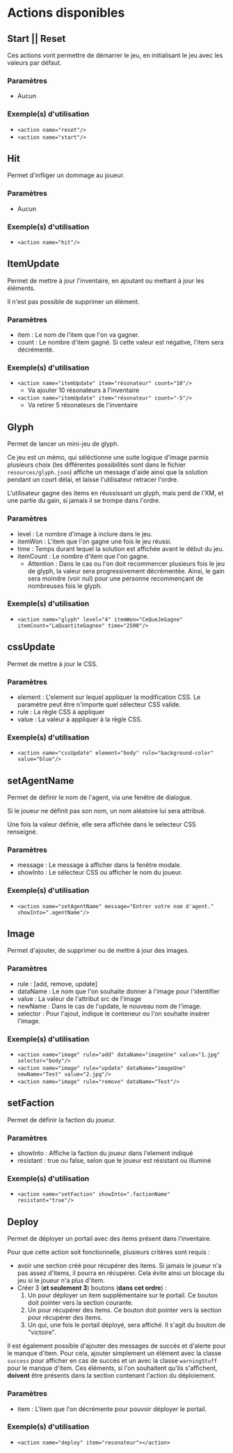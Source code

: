# Actions disponibles 

## Start || Reset

Ces actions vont permettre de démarrer le jeu, en initialisant le jeu avec les valeurs par défaut.

### Paramètres

- Aucun

### Exemple(s) d'utilisation 

- `<action name="reset"/>`
- `<action name="start"/>`

## Hit

Permet d'infliger un dommage au joueur.

### Paramètres

- Aucun

### Exemple(s) d'utilisation

- `<action name="hit"/>`

## ItemUpdate

Permet de mettre à jour l'inventaire, en ajoutant ou mettant à jour les éléments.

Il n'est pas possible de supprimer un élément.

### Paramètres

- item : Le nom de l'item que l'on va gagner.
- count : Le nombre d'item gagné. Si cette valeur est négative, l'item sera décrémenté.

### Exemple(s) d'utilisation

- `<action name="itemUpdate" item="résonateur" count="10"/>` 
    - Va ajouter 10 résonateurs à l'inventaire
- `<action name="itemUpdate" item="résonateur" count="-5"/>`
    - Va retirer 5 résonateurs de l'inventaire
    
## Glyph

Permet de lancer un mini-jeu de glyph.

Ce jeu est un mémo, qui séléctionne une suite logique d'image parmis plusieurs choix (les différentes possibilités sont dans le fichier `resources/glyph.json`) 
affiche un message d'aide ainsi que la solution pendant un court délai, et laisse l'utilisateur retracer l'ordre.

L'utilisateur gagne des items en réussissant un glyph, mais perd de l'XM, et une partie du gain, si jamais il se trompe dans l'ordre.

### Paramètres

- level : Le nombre d'image à inclure dans le jeu.
- itemWon : L'item que l'on gagne une fois le jeu réussi.
- time : Temps durant lequel la solution est affichée avant le début du jeu.
- itemCount : Le nombre d'item que l'on gagne. 
    - Attention : Dans le cas ou l'on doit recommencer plusieurs fois le jeu de glyph, la valeur sera progressivement décrémentée. Ainsi, le gain sera moindre (voir nul) pour une personne recommençant de nombreuses fois le glyph.

### Exemple(s) d'utilisation

- `<action name="glyph" level="4" itemWon="CeQueJeGagne" itemCount="LaQuantiteGagnee" time="2500"/>`

## cssUpdate

Permet de mettre à jour le CSS. 

### Paramètres

- element : L'element sur lequel appliquer la modification CSS. Le paramètre peut être n'importe quel sélecteur CSS valide.
- rule : La règle CSS à appliquer
- value : La valeur à appliquer à la règle CSS.

### Exemple(s) d'utilisation

- `<action name="cssUpdate" element="body" rule="background-color" value="blue"/>`

## setAgentName

Permet de définir le nom de l'agent, via une fenêtre de dialogue. 

Si le joueur ne définit pas son nom, un nom aléatoire lui sera attribué.
 
Une fois la valeur définie, elle sera affichée dans le selecteur CSS renseigné.

### Paramètres

- message : Le message à afficher dans la fenêtre modale.
- showInto : Le sélecteur CSS ou afficher le nom du joueur.

### Exemple(s) d'utilisation

- `<action name="setAgentName" message="Entrer votre nom d'agent." showInto=".agentName"/>`

## Image

Permet d'ajouter, de supprimer ou de mettre à jour des images.

### Paramètres

- rule : [add, remove, update]
- dataName : Le nom que l'on souhaite donner à l'image pour l'identifier
- value : La valeur de l'attribut src de l'image
- newName : Dans le cas de l'update, le nouveau nom de l'image.
- selector : Pour l'ajout, indique le conteneur ou l'on souhaite insérer l'image.

### Exemple(s) d'utilisation

- `<action name="image" rule="add" dataName="imageUne" value="1.jpg" selector="body"/>`
- `<action name="image" rule="update" dataName="imageUne" newName="Test" value="2.jpg"/>`
- `<action name="image" rule="remove" dataName="Test"/>`

## setFaction

Permet de définir la faction du joueur.

### Paramètres

- showInto : Affiche la faction du joueur dans l'element indiqué
- resistant : true ou false, selon que le joueur est résistant ou illuminé

### Exemple(s) d'utilisation

- `<action name="setFaction" showInto=".factionName" resistant="true"/>`

## Deploy

Permet de déployer un portail avec des items présent dans l'inventaire.

Pour que cette action soit fonctionnelle, plusieurs critères sont requis :

- avoir une section créé pour récupérer des items. Si jamais le joueur n'a pas assez d'items, il pourra en récupérer. Cela évite ainsi un blocage du jeu si le joueur n'a plus d'item.
- Créer 3 (**et seulement 3**) boutons (**dans cet ordre**) :
    1. Un pour déployer un item supplémentaire sur le portail. Ce bouton doit pointer vers la section courante.
    2. Un pour récupérer des items. Ce bouton doit pointer vers la section pour récupérer des items.
    3. Un qui, une fois le portail déployé, sera affiché. Il s'agit du bouton de "victoire". 
    
Il est également possible d'ajouter des messages de succès et d'alerte pour le manque d'item. 
Pour cela, ajouter simplement un élément avec la classe `success` pour afficher en cas de succès et un avec
 la classe `warningStuff` pour le manque d'item. 
 Ces éléments, si l'on souhaitent qu'ils s'affichent, **doivent** être présents dans la section contenant l'action du déploiement.

### Paramètres

- item : L'item que l'on décrémente pour pouvoir déployer le portail.

### Exemple(s) d'utilisation

- `<action name="deploy" item="resonateur"></action>`
